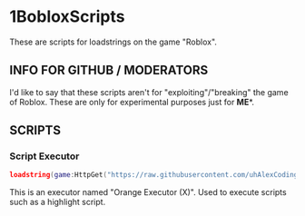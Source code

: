 # 1BobloxScripts
These are scripts for loadstrings on the game "Roblox".

## INFO FOR GITHUB / MODERATORS
I'd like to say that these scripts aren't for "exploiting"/"breaking" the game of Roblox. These are only for experimental purposes just for **ME***.

## SCRIPTS

### Script Executor
```lua
loadstring(game:HttpGet("https://raw.githubusercontent.com/uhAlexCoding/1BobloxScripts/main/script-executor.lua"))()
```
This is an executor named "Orange Executor (X)". Used to execute scripts such as a highlight script.
